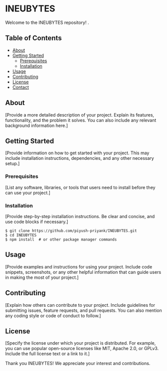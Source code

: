 # INEUBYTES

Welcome to the INEUBYTES repository! .


## Table of Contents

- [About](#about)
- [Getting Started](#getting-started)
  - [Prerequisites](#prerequisites)
  - [Installation](#installation)
- [Usage](#usage)
- [Contributing](#contributing)
- [License](#license)
- [Contact](#contact)

## About

[Provide a more detailed description of your project. Explain its features, functionality, and the problem it solves. You can also include any relevant background information here.]

## Getting Started

[Provide information on how to get started with your project. This may include installation instructions, dependencies, and any other necessary setup.]

### Prerequisites

[List any software, libraries, or tools that users need to install before they can use your project.]

### Installation

[Provide step-by-step installation instructions. Be clear and concise, and use code blocks if necessary.]

```shell
$ git clone https://github.com/piyush-priyank/INEUBYTES.git
$ cd INEUBYTES
$ npm install  # or other package manager commands
```

## Usage

[Provide examples and instructions for using your project. Include code snippets, screenshots, or any other helpful information that can guide users in making the most of your project.]

## Contributing

[Explain how others can contribute to your project. Include guidelines for submitting issues, feature requests, and pull requests. You can also mention any coding style or code of conduct to follow.]

## License

[Specify the license under which your project is distributed. For example, you can use popular open-source licenses like MIT, Apache 2.0, or GPLv3. Include the full license text or a link to it.]



Thank you INEUBYTES! We appreciate your interest and contributions.
```
